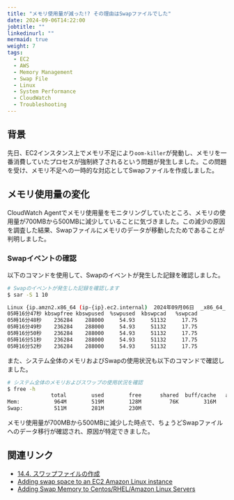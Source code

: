 ```yaml
---
title: "メモリ使用量が減った!? その理由はSwapファイルでした"
date: 2024-09-06T14:22:00
jobtitle: ""
linkedinurl: ""
mermaid: true
weight: 7
tags:
  - EC2
  - AWS
  - Memory Management
  - Swap File
  - Linux
  - System Performance
  - CloudWatch
  - Troubleshooting
---
```


## 背景

先日、EC2インスタンス上でメモリ不足により`oom-killer`が発動し、メモリを一番消費していたプロセスが強制終了されるという問題が発生しました。この問題を受け、メモリ不足への一時的な対応としてSwapファイルを作成しました。

## メモリ使用量の変化

CloudWatch Agentでメモリ使用量をモニタリングしていたところ、メモリの使用量が700MBから500MBに減少していることに気づきました。この減少の原因を調査した結果、Swapファイルにメモリのデータが移動したためであることが判明しました。

### Swapイベントの確認

以下のコマンドを使用して、Swapのイベントが発生した記録を確認しました。

```bash
# Swapのイベントが発生した記録を確認します
$ sar -S 1 10

Linux {ip.amzn2.x86_64 (ip-{ip}.ec2.internal)  2024年09月06日  _x86_64_ (1 CPU)
05時16分47秒 kbswpfree kbswpused  %swpused  kbswpcad   %swpcad
05時16分48秒    236284    288000     54.93     51132     17.75
05時16分49秒    236284    288000     54.93     51132     17.75
05時16分50秒    236284    288000     54.93     51132     17.75
05時16分51秒    236284    288000     54.93     51132     17.75
05時16分52秒    236284    288000     54.93     51132     17.75
```

また、システム全体のメモリおよびSwapの使用状況も以下のコマンドで確認しました。

```bash
# システム全体のメモリおよびスワップの使用状況を確認
$ free -h
              total        used        free      shared  buff/cache   available
Mem:           964M        519M        128M         76K        316M        300M
Swap:          511M        281M        230M
```

メモリ使用量が700MBから500MBに減少した時点で、ちょうどSwapファイルへのデータ移行が確認され、原因が特定できました。

## 関連リンク

- [14.4. スワップファイルの作成](https://docs.redhat.com/ja/documentation/red_hat_enterprise_linux/8/html/managing_storage_devices/creating-a-swap-file_getting-started-with-swap)
- [Adding swap space to an EC2 Amazon Linux instance](https://www.photographerstechsupport.com/tutorials/adding-swap-space-ec2-amazon-linux-instance/)
- [Adding Swap Memory to Centos/RHEL/Amazon Linux Servers](https://bluescionic.com/2020/08/29/adding-swap-memory-to-centos-rhel-amazon-linux-servers/)
